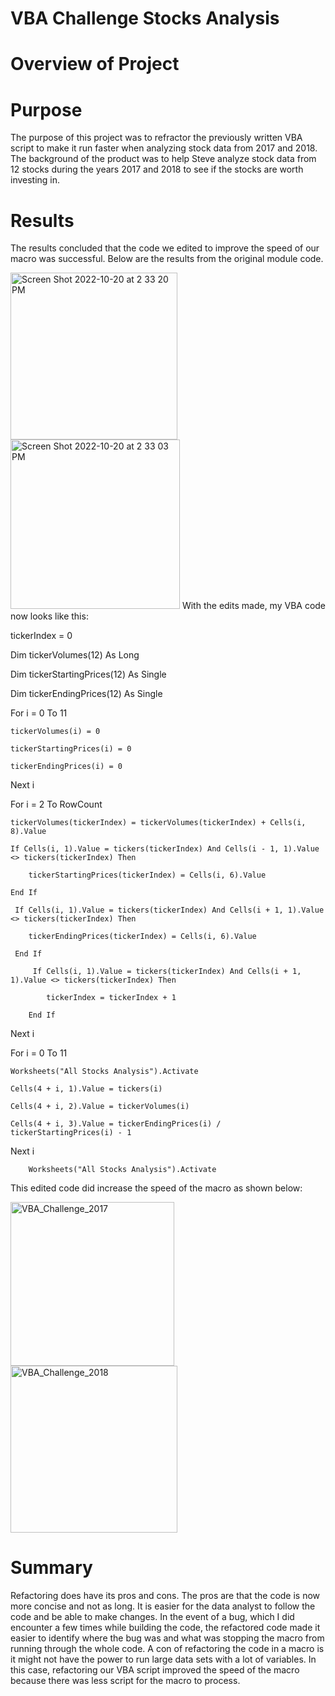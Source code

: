 # VBA Challenge Stocks Analysis
# Overview of Project
# Purpose
The purpose of this project was to refractor the previously written VBA script to make it run faster when analyzing stock data from 2017 and 2018. The background of the product was to help Steve analyze stock data from 12 stocks during the years 2017 and 2018 to see if the stocks are worth investing in.
# Results
The results concluded that the code we edited to improve the speed of our macro was successful. Below are the results from the original module code.

<img width="267" alt="Screen Shot 2022-10-20 at 2 33 20 PM" src="https://user-images.githubusercontent.com/113859036/197030384-eead5469-b806-43ea-abcd-9eb788d2e3ca.png">
<img width="271" alt="Screen Shot 2022-10-20 at 2 33 03 PM" src="https://user-images.githubusercontent.com/113859036/197030403-24005a58-367a-424f-aa2d-5e8fb35cfc33.png">
With the edits made, my VBA code now looks like this:

tickerIndex = 0

Dim tickerVolumes(12) As Long

Dim tickerStartingPrices(12) As Single

Dim tickerEndingPrices(12) As Single

For i = 0 To 11

    tickerVolumes(i) = 0
    
    tickerStartingPrices(i) = 0
    
    tickerEndingPrices(i) = 0
    
Next i

For i = 2 To RowCount

    tickerVolumes(tickerIndex) = tickerVolumes(tickerIndex) + Cells(i, 8).Value
    
    If Cells(i, 1).Value = tickers(tickerIndex) And Cells(i - 1, 1).Value <> tickers(tickerIndex) Then
    
        tickerStartingPrices(tickerIndex) = Cells(i, 6).Value
        
    End If
    
     If Cells(i, 1).Value = tickers(tickerIndex) And Cells(i + 1, 1).Value <> tickers(tickerIndex) Then
     
        tickerEndingPrices(tickerIndex) = Cells(i, 6).Value
        
     End If
     
         If Cells(i, 1).Value = tickers(tickerIndex) And Cells(i + 1, 1).Value <> tickers(tickerIndex) Then
         
            tickerIndex = tickerIndex + 1
            
        End If
        
Next i

For i = 0 To 11  

    Worksheets("All Stocks Analysis").Activate
    
    Cells(4 + i, 1).Value = tickers(i)
    
    Cells(4 + i, 2).Value = tickerVolumes(i)
    
    Cells(4 + i, 3).Value = tickerEndingPrices(i) / tickerStartingPrices(i) - 1    
    
Next i  

        Worksheets("All Stocks Analysis").Activate
This edited code did increase the speed of the macro as shown below:

<img width="262" alt="VBA_Challenge_2017" src="https://user-images.githubusercontent.com/113859036/197031308-1dbe1670-fa72-4def-a062-7726feff9911.png">

<img width="267" alt="VBA_Challenge_2018" src="https://user-images.githubusercontent.com/113859036/197031345-7b059044-1a45-42b0-b65d-5041dfa735a3.png">

# Summary
Refactoring does have its pros and cons. The pros are that the code is now more concise and not as long. It is easier for the data analyst to follow the code and be able to make changes. In the event of a bug, which I did encounter a few times while building the code, the refactored code made it easier to identify where the bug was and what was stopping the macro from running through the whole code. A con of refactoring the code in a macro is it might not have the power to run large data sets with a lot of variables. 
In this case, refactoring our VBA script improved the speed of the macro because there was less script for the macro to process.




